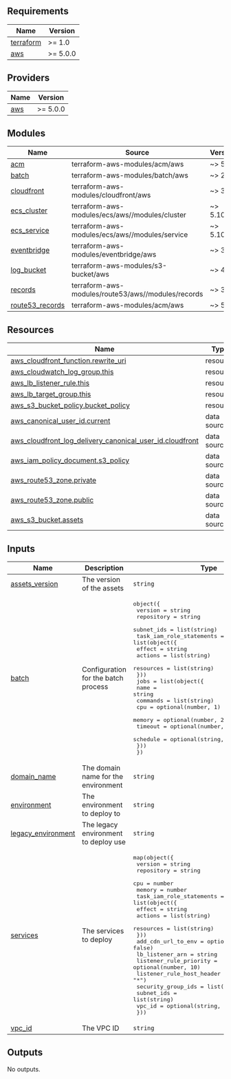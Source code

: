 <!-- BEGIN_TF_DOCS -->

## Requirements

| Name                                                                     | Version  |
| ------------------------------------------------------------------------ | -------- |
| <a name="requirement_terraform"></a> [terraform](#requirement_terraform) | >= 1.0   |
| <a name="requirement_aws"></a> [aws](#requirement_aws)                   | >= 5.0.0 |

## Providers

| Name                                             | Version  |
| ------------------------------------------------ | -------- |
| <a name="provider_aws"></a> [aws](#provider_aws) | >= 5.0.0 |

## Modules

| Name                                                                             | Source                                             | Version |
| -------------------------------------------------------------------------------- | -------------------------------------------------- | ------- |
| <a name="module_acm"></a> [acm](#module_acm)                                     | terraform-aws-modules/acm/aws                      | ~> 5.0  |
| <a name="module_batch"></a> [batch](#module_batch)                               | terraform-aws-modules/batch/aws                    | ~> 2.0  |
| <a name="module_cloudfront"></a> [cloudfront](#module_cloudfront)                | terraform-aws-modules/cloudfront/aws               | ~> 3.4  |
| <a name="module_ecs_cluster"></a> [ecs_cluster](#module_ecs_cluster)             | terraform-aws-modules/ecs/aws//modules/cluster     | ~> 5.10 |
| <a name="module_ecs_service"></a> [ecs_service](#module_ecs_service)             | terraform-aws-modules/ecs/aws//modules/service     | ~> 5.10 |
| <a name="module_eventbridge"></a> [eventbridge](#module_eventbridge)             | terraform-aws-modules/eventbridge/aws              | ~> 3.7  |
| <a name="module_log_bucket"></a> [log_bucket](#module_log_bucket)                | terraform-aws-modules/s3-bucket/aws                | ~> 4.0  |
| <a name="module_records"></a> [records](#module_records)                         | terraform-aws-modules/route53/aws//modules/records | ~> 3.1  |
| <a name="module_route53_records"></a> [route53_records](#module_route53_records) | terraform-aws-modules/acm/aws                      | ~> 5.0  |

## Resources

| Name                                                                                                                                                                                 | Type        |
| ------------------------------------------------------------------------------------------------------------------------------------------------------------------------------------ | ----------- |
| [aws_cloudfront_function.rewrite_uri](https://registry.terraform.io/providers/hashicorp/aws/latest/docs/resources/cloudfront_function)                                               | resource    |
| [aws_cloudwatch_log_group.this](https://registry.terraform.io/providers/hashicorp/aws/latest/docs/resources/cloudwatch_log_group)                                                    | resource    |
| [aws_lb_listener_rule.this](https://registry.terraform.io/providers/hashicorp/aws/latest/docs/resources/lb_listener_rule)                                                            | resource    |
| [aws_lb_target_group.this](https://registry.terraform.io/providers/hashicorp/aws/latest/docs/resources/lb_target_group)                                                              | resource    |
| [aws_s3_bucket_policy.bucket_policy](https://registry.terraform.io/providers/hashicorp/aws/latest/docs/resources/s3_bucket_policy)                                                   | resource    |
| [aws_canonical_user_id.current](https://registry.terraform.io/providers/hashicorp/aws/latest/docs/data-sources/canonical_user_id)                                                    | data source |
| [aws_cloudfront_log_delivery_canonical_user_id.cloudfront](https://registry.terraform.io/providers/hashicorp/aws/latest/docs/data-sources/cloudfront_log_delivery_canonical_user_id) | data source |
| [aws_iam_policy_document.s3_policy](https://registry.terraform.io/providers/hashicorp/aws/latest/docs/data-sources/iam_policy_document)                                              | data source |
| [aws_route53_zone.private](https://registry.terraform.io/providers/hashicorp/aws/latest/docs/data-sources/route53_zone)                                                              | data source |
| [aws_route53_zone.public](https://registry.terraform.io/providers/hashicorp/aws/latest/docs/data-sources/route53_zone)                                                               | data source |
| [aws_s3_bucket.assets](https://registry.terraform.io/providers/hashicorp/aws/latest/docs/data-sources/s3_bucket)                                                                     | data source |

## Inputs

| Name                                                                                    | Description                          | Type                                                                                                                                                                                                                                                                                                                                                                                                                                                                                                                                            | Default | Required |
| --------------------------------------------------------------------------------------- | ------------------------------------ | ----------------------------------------------------------------------------------------------------------------------------------------------------------------------------------------------------------------------------------------------------------------------------------------------------------------------------------------------------------------------------------------------------------------------------------------------------------------------------------------------------------------------------------------------- | ------- | :------: |
| <a name="input_assets_version"></a> [assets_version](#input_assets_version)             | The version of the assets            | `string`                                                                                                                                                                                                                                                                                                                                                                                                                                                                                                                                        | n/a     |   yes    |
| <a name="input_batch"></a> [batch](#input_batch)                                        | Configuration for the batch process  | <pre>object({<br> version = string<br> repository = string<br> subnet_ids = list(string)<br> task_iam_role_statements = list(object({<br> effect = string<br> actions = list(string)<br> resources = list(string)<br> }))<br> jobs = list(object({<br> name = string<br> commands = list(string)<br> cpu = optional(number, 1)<br> memory = optional(number, 2048)<br> timeout = optional(number, 300)<br> schedule = optional(string, "")<br> }))<br> })</pre>                                                                                 | n/a     |   yes    |
| <a name="input_domain_name"></a> [domain_name](#input_domain_name)                      | The domain name for the environment  | `string`                                                                                                                                                                                                                                                                                                                                                                                                                                                                                                                                        | n/a     |   yes    |
| <a name="input_environment"></a> [environment](#input_environment)                      | The environment to deploy to         | `string`                                                                                                                                                                                                                                                                                                                                                                                                                                                                                                                                        | n/a     |   yes    |
| <a name="input_legacy_environment"></a> [legacy_environment](#input_legacy_environment) | The legacy environment to deploy use | `string`                                                                                                                                                                                                                                                                                                                                                                                                                                                                                                                                        | n/a     |   yes    |
| <a name="input_services"></a> [services](#input_services)                               | The services to deploy               | <pre>map(object({<br> version = string<br> repository = string<br> cpu = number<br> memory = number<br> task_iam_role_statements = list(object({<br> effect = string<br> actions = list(string)<br> resources = list(string)<br> }))<br> add_cdn_url_to_env = optional(bool, false)<br> lb_listener_arn = string<br> listener_rule_priority = optional(number, 10)<br> listener_rule_host_header = optional(string, "\*")<br> security_group_ids = list(string)<br> subnet_ids = list(string)<br> vpc_id = optional(string, null)<br> }))</pre> | `{}`    |    no    |
| <a name="input_vpc_id"></a> [vpc_id](#input_vpc_id)                                     | The VPC ID                           | `string`                                                                                                                                                                                                                                                                                                                                                                                                                                                                                                                                        | n/a     |   yes    |

## Outputs

No outputs.

<!-- END_TF_DOCS -->
